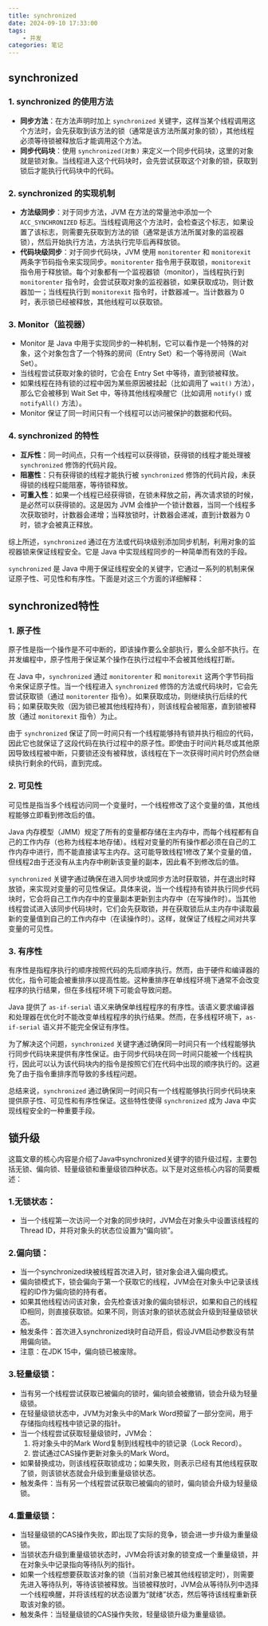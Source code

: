 ```yaml
---
title: synchronized 
date: 2024-09-10 17:33:00
tags:
	- 并发
categories: 笔记
---
```

## synchronized
### 1. synchronized 的使用方法

- **同步方法**：在方法声明时加上 `synchronized` 关键字，这样当某个线程调用这个方法时，会先获取到该方法的锁（通常是该方法所属对象的锁），其他线程必须等待锁被释放后才能调用这个方法。
- **同步代码块**：使用 `synchronized(对象)` 来定义一个同步代码块，这里的对象就是锁对象。当线程进入这个代码块时，会先尝试获取这个对象的锁，获取到锁后才能执行代码块中的代码。

### 2. synchronized 的实现机制

- **方法级同步**：对于同步方法，JVM 在方法的常量池中添加一个 `ACC_SYNCHRONIZED` 标志。当线程调用这个方法时，会检查这个标志，如果设置了该标志，则需要先获取到方法的锁（通常是该方法所属对象的监视器锁），然后开始执行方法，方法执行完毕后再释放锁。
- **代码块级同步**：对于同步代码块，JVM 使用 `monitorenter` 和 `monitorexit` 两条字节码指令来实现同步。`monitorenter` 指令用于获取锁，`monitorexit` 指令用于释放锁。每个对象都有一个监视器锁（monitor），当线程执行到 `monitorenter` 指令时，会尝试获取对象的监视器锁，如果获取成功，则计数器加一；当线程执行到 `monitorexit` 指令时，计数器减一。当计数器为 0 时，表示锁已经被释放，其他线程可以获取锁。

### 3. Monitor（监视器）

- Monitor 是 Java 中用于实现同步的一种机制，它可以看作是一个特殊的对象，这个对象包含了一个特殊的房间（Entry Set）和一个等待房间（Wait Set）。
- 当线程尝试获取对象的锁时，它会在 Entry Set 中等待，直到锁被释放。
- 如果线程在持有锁的过程中因为某些原因被挂起（比如调用了 `wait()` 方法），那么它会被移到 Wait Set 中，等待其他线程唤醒它（比如调用 `notify()` 或 `notifyAll()` 方法）。
- Monitor 保证了同一时间只有一个线程可以访问被保护的数据和代码。

### 4. synchronized 的特性

- **互斥性**：同一时间点，只有一个线程可以获得锁，获得锁的线程才能处理被 `synchronized` 修饰的代码片段。
- **阻塞性**：只有获得锁的线程才能执行被 `synchronized` 修饰的代码片段，未获得锁的线程只能阻塞，等待锁释放。
- **可重入性**：如果一个线程已经获得锁，在锁未释放之前，再次请求锁的时候，是必然可以获得锁的。这是因为 JVM 会维护一个锁计数器，当同一个线程多次获取锁时，计数器会递增；当释放锁时，计数器会递减，直到计数器为 0 时，锁才会被真正释放。

综上所述，`synchronized` 通过在方法或代码块级别添加同步机制，利用对象的监视器锁来保证线程安全。它是 Java 中实现线程同步的一种简单而有效的手段。


`synchronized` 是 Java 中用于保证线程安全的关键字，它通过一系列的机制来保证原子性、可见性和有序性。下面是对这三个方面的详细解释：

## synchronized特性

### 1. 原子性

原子性是指一个操作是不可中断的，即该操作要么全部执行，要么全部不执行。在并发编程中，原子性用于保证某个操作在执行过程中不会被其他线程打断。

在 Java 中，`synchronized` 通过 `monitorenter` 和 `monitorexit` 这两个字节码指令来保证原子性。当一个线程进入 `synchronized` 修饰的方法或代码块时，它会先尝试获取锁（通过 `monitorenter` 指令）。如果获取成功，则继续执行后续的代码；如果获取失败（因为锁已被其他线程持有），则该线程会被阻塞，直到锁被释放（通过 `monitorexit` 指令）为止。

由于 `synchronized` 保证了同一时间只有一个线程能够持有锁并执行相应的代码，因此它也就保证了这段代码在执行过程中的原子性。即使由于时间片耗尽或其他原因导致线程被中断，只要锁还没有被释放，该线程在下一次获得时间片时仍然会继续执行剩余的代码，直到完成。

### 2. 可见性

可见性是指当多个线程访问同一个变量时，一个线程修改了这个变量的值，其他线程能够立即看到修改后的值。

Java 内存模型（JMM）规定了所有的变量都存储在主内存中，而每个线程都有自己的工作内存（也称为线程本地存储）。线程对变量的所有操作都必须在自己的工作内存中进行，而不能直接读写主内存。这可能导致线程1修改了某个变量的值，但线程2由于还没有从主内存中刷新该变量的副本，因此看不到修改后的值。

`synchronized` 关键字通过确保在进入同步块或同步方法时获取锁，并在退出时释放锁，来实现对变量的可见性保证。具体来说，当一个线程持有锁并执行同步代码块时，它会将自己工作内存中的变量副本更新到主内存中（在写操作时）。当其他线程尝试进入该同步代码块时，它们会先获取锁，并在获取锁后从主内存中读取最新的变量值到自己的工作内存中（在读操作时）。这样，就保证了线程之间对共享变量的可见性。

### 3. 有序性

有序性是指程序执行的顺序按照代码的先后顺序执行。然而，由于硬件和编译器的优化，指令可能会被重排序以提高性能。这种重排序在单线程环境下通常不会改变程序的执行结果，但在多线程环境下可能会导致问题。

Java 提供了 `as-if-serial` 语义来确保单线程程序的有序性。该语义要求编译器和处理器在优化时不能改变单线程程序的执行结果。然而，在多线程环境下，`as-if-serial` 语义并不能完全保证有序性。

为了解决这个问题，`synchronized` 关键字通过确保同一时间只有一个线程能够执行同步代码块来提供有序性保证。由于同步代码块在同一时间只能被一个线程执行，因此可以认为该代码块内的指令是按照它们在代码中出现的顺序执行的。这避免了由于指令重排序而导致的多线程问题。

总结来说，`synchronized` 通过确保同一时间只有一个线程能够执行同步代码块来提供原子性、可见性和有序性保证。这些特性使得 `synchronized` 成为 Java 中实现线程安全的一种重要手段。

## 锁升级

这篇文章的核心内容是介绍了Java中synchronized关键字的锁升级过程，主要包括无锁、偏向锁、轻量级锁和重量级锁四种状态。以下是对这些核心内容的简要概述：

### 1.无锁状态：
   - 当一个线程第一次访问一个对象的同步块时，JVM会在对象头中设置该线程的Thread ID，并将对象头的状态位设置为“偏向锁”。

### 2.偏向锁：
   - 当一个synchronized块被线程首次进入时，锁对象会进入偏向模式。
   - 偏向锁模式下，锁会偏向于第一个获取它的线程，JVM会在对象头中记录该线程的ID作为偏向锁的持有者。
   - 如果其他线程访问该对象，会先检查该对象的偏向锁标识，如果和自己的线程ID相同，则直接获取锁。如果不同，则该对象的锁状态就会升级到轻量级锁状态。
   - 触发条件：首次进入synchronized块时自动开启，假设JVM启动参数没有禁用偏向锁。
   - 注意：在JDK 15中，偏向锁已被废除。

### 3.轻量级锁：
   - 当有另一个线程尝试获取已被偏向的锁时，偏向锁会被撤销，锁会升级为轻量级锁。
   - 在轻量级锁状态中，JVM为对象头中的Mark Word预留了一部分空间，用于存储指向线程栈中锁记录的指针。
   - 当一个线程尝试获取轻量级锁时，JVM会：
     1. 将对象头中的Mark Word复制到线程栈中的锁记录（Lock Record）。
     2. 尝试通过CAS操作更新对象头的Mark Word。
   - 如果替换成功，则该线程获取锁成功；如果失败，则表示已经有其他线程获取了锁，则该锁状态就会升级到重量级锁状态。
   - 触发条件：当有另一个线程尝试获取已被偏向的锁时，偏向锁会升级为轻量级锁。

### 4.重量级锁：
   - 当轻量级锁的CAS操作失败，即出现了实际的竞争，锁会进一步升级为重量级锁。
   - 当锁状态升级到重量级锁状态时，JVM会将该对象的锁变成一个重量级锁，并在对象头中记录指向等待队列的指针。
   - 如果一个线程想要获取该对象的锁（当前对象已被其他线程锁定时），则需要先进入等待队列，等待该锁被释放。当锁被释放时，JVM会从等待队列中选择一个线程唤醒，并将该线程的状态设置为“就绪”状态，然后等待该线程重新获取该对象的锁。
   - 触发条件：当轻量级锁的CAS操作失败，轻量级锁升级为重量级锁。
